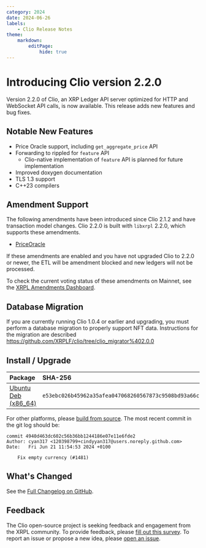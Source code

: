 ```yaml
---
category: 2024
date: 2024-06-26
labels:
    - Clio Release Notes
theme:
    markdown:
        editPage:
            hide: true
---
```


# Introducing Clio version 2.2.0

Version 2.2.0 of Clio, an XRP Ledger API server optimized for HTTP and WebSocket API calls, is now available. This release adds new features and bug fixes.

## Notable New Features
* Price Oracle support, including `get_aggregate_price` API
* Forwarding to rippled for `feature` API
  * Clio-native implementation of `feature` API is planned for future implementation
* Improved doxygen documentation
* TLS 1.3 support
* C++23 compilers

## Amendment Support
The following amendments have been introduced since Clio 2.1.2 and have transaction model changes.  Clio 2.2.0 is built with `libxrpl` 2.2.0, which supports these amendments.

* [PriceOracle](https://xrpl.org/known-amendments.html#priceoracle)

If these amendments are enabled and you have not upgraded Clio to 2.2.0 or newer, the ETL will be amendment blocked and new ledgers will not be processed.

To check the current voting status of these amendments on Mainnet, see the [XRPL Amendments Dashboard](https://livenet.xrpl.org/amendments).

## Database Migration
If you are currently running Clio 1.0.4 or earlier and upgrading, you must perform a database migration to properly support NFT data.  Instructions for the migration are described https://github.com/XRPLF/clio/tree/clio_migrator%402.0.0

## Install / Upgrade

| Package | SHA-256 |
|:--------|:--------|
| [Ubuntu Deb (x86_64)](https://github.com/XRPLF/clio/releases/download/2.2.0/clio_2.2.0-1_amd64.deb) | `e53ebc026b45962a35afea047068260567873c9508bd93a66c5180fb4645059a` |

For other platforms, please [build from source](https://github.com/XRPLF/clio/releases/tag/2.2.0). The most recent commit in the git log should be:

```text
commit 4940d463dc602c56b36bb1244186e07e11e6fde2
Author: cyan317 <120398799+cindyyan317@users.noreply.github.com>
Date:   Fri Jun 21 11:54:53 2024 +0100

    Fix empty currency (#1481)
```

## What's Changed

See the [Full Changelog on GitHub](https://github.com/XRPLF/clio/compare/2.1.2...2.2.0).

## Feedback
The Clio open-source project is seeking feedback and engagement from the XRPL community.
To provide feedback, please [fill out this survey](https://forms.gle/fnGPTUCAdmEzkFy57).
To report an issue or propose a new idea, please [open an issue](https://github.com/XRPLF/clio/issues).
